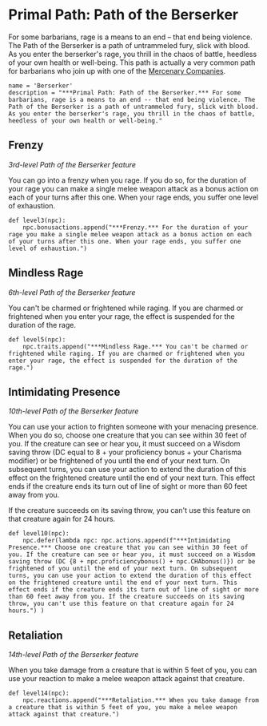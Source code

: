 # Primal Path: Path of the Berserker
For some barbarians, rage is a means to an end – that end being violence. The Path of the Berserker is a path of untrammeled fury, slick with blood. As you enter the berserker's rage, you thrill in the chaos of battle, heedless of your own health or well-being. This path is actually a very common path for barbarians who join up with one of the [Mercenary Companies](../../Organizations/MercCompanies/MercCompanies.md).

```
name = 'Berserker'
description = "***Primal Path: Path of the Berserker.*** For some barbarians, rage is a means to an end -- that end being violence. The Path of the Berserker is a path of untrammeled fury, slick with blood. As you enter the berserker's rage, you thrill in the chaos of battle, heedless of your own health or well-being."
```

## Frenzy
*3rd-level Path of the Berserker feature*

You can go into a frenzy when you rage. If you do so, for the duration of your rage you can make a single melee weapon attack as a bonus action on each of your turns after this one. When your rage ends, you suffer one level of exhaustion.

```
def level3(npc):
    npc.bonusactions.append("***Frenzy.*** For the duration of your rage you make a single melee weapon attack as a bonus action on each of your turns after this one. When your rage ends, you suffer one level of exhaustion.")
```

## Mindless Rage
*6th-level Path of the Berserker feature*

You can't be charmed or frightened while raging. If you are charmed or frightened when you enter your rage, the effect is suspended for the duration of the rage.

```
def level5(npc):
    npc.traits.append("***Mindless Rage.*** You can't be charmed or frightened while raging. If you are charmed or frightened when you enter your rage, the effect is suspended for the duration of the rage.")
```

## Intimidating Presence
*10th-level Path of the Berserker feature*

You can use your action to frighten someone with your menacing presence. When you do so, choose one creature that you can see within 30 feet of you. If the creature can see or hear you, it must succeed on a Wisdom saving throw (DC equal to 8 + your proficiency bonus + your Charisma modifier) or be frightened of you until the end of your next turn. On subsequent turns, you can use your action to extend the duration of this effect on the frightened creature until the end of your next turn. This effect ends if the creature ends its turn out of line of sight or more than 60 feet away from you.

If the creature succeeds on its saving throw, you can't use this feature on that creature again for 24 hours.

```
def level10(npc):
    npc.defer(lambda npc: npc.actions.append(f"***Intimidating Presence.*** Choose one creature that you can see within 30 feet of you. If the creature can see or hear you, it must succeed on a Wisdom saving throw (DC {8 + npc.proficiencybonus() + npc.CHAbonus()}) or be frightened of you until the end of your next turn. On subsequent turns, you can use your action to extend the duration of this effect on the frightened creature until the end of your next turn. This effect ends if the creature ends its turn out of line of sight or more than 60 feet away from you. If the creature succeeds on its saving throw, you can't use this feature on that creature again for 24 hours.") )
```

## Retaliation
*14th-level Path of the Berserker feature*

When you take damage from a creature that is within 5 feet of you, you can use your reaction to make a melee weapon attack against that creature.

```
def level14(npc):
    npc.reactions.append("***Retaliation.*** When you take damage from a creature that is within 5 feet of you, you make a melee weapon attack against that creature.")
```
